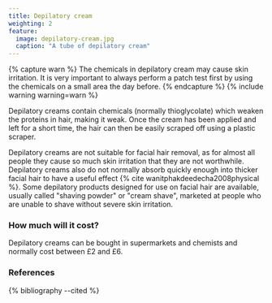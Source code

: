 ```yaml
---
title: Depilatory cream
weighting: 2
feature:
  image: depilatory-cream.jpg
  caption: "A tube of depilatory cream"
---
```


{% capture warn %}
The chemicals in depilatory cream may cause skin irritation. It is very important to always perform a patch test first by using the chemicals on a small area the day before.
{% endcapture %}
{% include warning warning=warn %}

Depilatory creams contain chemicals (normally thioglycolate) which weaken the proteins in hair, making it weak. Once the cream has been applied and left for a short time, the hair can then be easily scraped off using a plastic scraper.

Depilatory creams are not suitable for facial hair removal, as for almost all people they cause so much skin irritation that they are not worthwhile. Depilatory creams also do not normally absorb quickly enough into thicker facial hair to have a useful effect {% cite wanitphakdeedecha2008physical  %}. Some depilatory products designed for use on facial hair are available, usually called "shaving powder" or "cream shave", marketed at people who are unable to shave without severe skin irritation.

### How much will it cost?

Depilatory creams can be bought in supermarkets and chemists and normally cost between £2 and £6.

### References

{% bibliography --cited %}